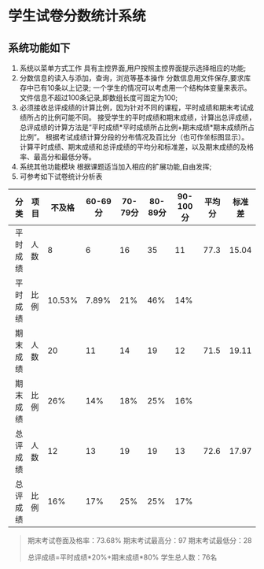 # 学生试卷分数统计系统

## 系统功能如下
1. 系统以菜单方式工作
   具有主控界面,用户按照主控界面提示选择相应的功能;
2. 分数信息的读入与添加，查询，浏览等基本操作
   分数信息用文件保存,要求库存中已有10条以上记录;
   一个学生的情况可以考虑用一个结构体变量来表示。
   文件信息不超过100条记录,即数组长度可固定为100;
3. 必须接收总评成绩的计算比例，因为针对不同的课程，平时成绩和期末考试成绩所占的比例可能不同。
   接受学生的平时成绩和期末成绩，计算出总评成绩，总评成绩的计算方法是“平时成绩\*平时成绩所占比例+期末成绩\*期末成绩所占比例”。
   根据考试成绩计算分段的分布情况及百比分（也可作坐标图显示）。
   计算平时成绩、期末成绩和总评成绩的平均分和标准差，以及期末成绩的及格率、最高分和最低分等。
4. 系统其他功能模块
   根据课题适当加入相应的扩展功能,自由发挥;
5. 可参考如下试卷统计分析表

|分类|项目|不及格|60-69分|70-79分|80-89分|90-100分|平均分|标准差|
|---:|---|---|---|---|---|---|-----|---|
|平时成绩|人数|8|6|16|35|11|77.3|15.04|
|平时成绩|比例|10.53%|7.89%|21%|46%|14%|
|期末成绩|人数|20|11|14|19|12|71.5|19.11|
|期末成绩|比例|26%|14%|18%|25%|16%|
|总评成绩|人数|12|13|19|19|13|72.6|17.97|
|总评成绩|比例|16%|17%|25%|25%|17%|

> 期末考试卷面及格率：73.68%       期末考试最高分：97         期末考试最低分：28
> 
> 总评成绩=平时成绩\*20%+期末成绩\*80%   学生总人数：76名								



